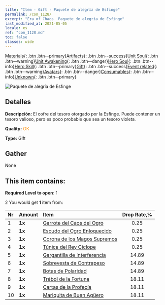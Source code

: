 ```yaml
---
title: "Item - Gift - Paquete de alegría de Esfinge"
permalink: /con_1128/
excerpt: "Era of Chaos  Paquete de alegría de Esfinge"
last_modified_at: 2021-05-05
locale: es
ref: "con_1128.md"
toc: false
classes: wide
---
```

 [Materials](/ItemsES/){: .btn .btn--primary}[Artifacts](/ItemsES/Artifacts/){: .btn .btn--success}[Unit Soul](/ItemsES/UnitSoul/){: .btn .btn--warning}[Unit Awakening](/ItemsES/UnitAwakening/){: .btn .btn--danger}[Hero Soul](/ItemsES/HeroSoul/){: .btn .btn--info}[Hero Skill](/ItemsES/HeroSkill/){: .btn .btn--primary}[Gift](/ItemsES/Gift/){: .btn .btn--success}[Event related](/ItemsES/Events/){: .btn .btn--warning}[Avatars](/ItemsES/Avatars/){: .btn .btn--danger}[Consumables](/ItemsES/Consumables/){: .btn .btn--info}[Unknown](/ItemsES/Unknown/){: .btn .btn--primary}

 ![Paquete de alegría de Esfinge](/images/t/i_907003.png)

## Detalles
 **Descripción:** El cofre del tesoro otorgado por la Esfinge. Puede contener un tesoro valioso, pero es poco probable que sea un tesoro violeta.

 **Quality:** <span style="color: #FF8C00">OK</span>

 **Type:** Gift

## Gather

  None

## This item contains:

 **Required Level to open:** 1

 2 You would get **1** item  from:

  | Nr | Amount |     Item    | Drop Rate,% |
  |:---|:-------|:------------|:---------:|
  | 1 |  **1x** | [Garrote del Caos del Ogro](/ItemsES/art_125/) | 0.25 | 
  | 2 |  **1x** | [Escudo del Ogro Enloquecido](/ItemsES/art_126/) | 0.25 | 
  | 3 |  **1x** | [Corona de los Magos Supremos](/ItemsES/art_127/) | 0.25 | 
  | 4 |  **1x** | [Túnica del Rey Cíclope](/ItemsES/art_128/) | 0.25 | 
  | 5 |  **1x** | [Gargantilla de Interferencia](/ItemsES/art_118/) | 14.89 | 
  | 6 |  **1x** | [Sobrevesta de Contrapeso](/ItemsES/art_119/) | 14.89 | 
  | 7 |  **1x** | [Botas de Polaridad](/ItemsES/art_120/) | 14.89 | 
  | 8 |  **1x** | [Trébol de la Fortuna](/ItemsES/art_109/) | 18.11 | 
  | 9 |  **1x** | [Cartas de la Profecía](/ItemsES/art_110/) | 18.11 | 
  | 10 |  **1x** | [Mariquita de Buen Agüero](/ItemsES/art_111/) | 18.11 | 
